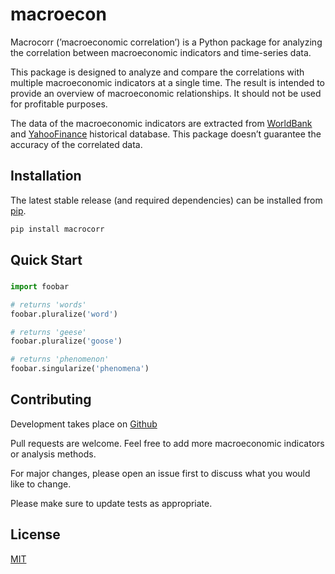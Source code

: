# macroecon

Macrocorr (’macroeconomic correlation’) is a Python package for analyzing the correlation between macroeconomic indicators and time-series data. 

This package is designed to analyze and compare the correlations with multiple macroeconomic indicators at a single time. The result is intended to provide an overview of macroeconomic relationships. It should not be used for profitable purposes. 

The data of the macroeconomic indicators are extracted from [WorldBank](https://databank.worldbank.org/) and [YahooFinance](https://finance.yahoo.com/lookup?s=DATA) historical database. This package doesn’t guarantee the accuracy of the correlated data.

## Installation

The latest stable release (and required dependencies) can be installed from [pip](https://pypi.org/project/macrocorr/).

```bash
pip install macrocorr
```

## Quick Start

### 

```python
import foobar

# returns 'words'
foobar.pluralize('word')

# returns 'geese'
foobar.pluralize('goose')

# returns 'phenomenon'
foobar.singularize('phenomena')
```

## Contributing

Development takes place on [Github](https://github.com/SeoliKim/macrocorr)

Pull requests are welcome. Feel free to add more macroeconomic indicators or analysis methods.

For major changes, please open an issue first to discuss what you would like to change.

Please make sure to update tests as appropriate.

## License

[MIT](https://choosealicense.com/licenses/mit/)